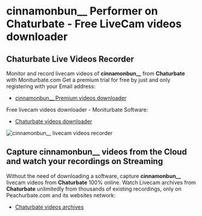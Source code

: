 # cinnamonbun__ Performer on Chaturbate - Free LiveCam videos downloader

## Chaturbate Live Videos Recorder

Monitor and record livecam videos of **cinnamonbun__** from **Chaturbate** with Moniturbate.com
Get a premium trial for free by just and only registering with your Email address:
* [cinnamonbun__ Premium videos downloader](https://moniturbate.com/request-demo-licence-key.html)

Free livecam videos downloader - Moniturbate Software:
* [Chaturbate videos downloader](https://moniturbate.com/moniturbate-download-software.html)

![cinnamonbun__ livecam videos recorder](https://peachurnet.com/templates/moniturbate-software.png)


## Capture cinnamonbun__ videos from the Cloud and watch your recordings on Streaming

Without the need of downloading a software, capture **cinnamonbun__** livecam videos from **Chaturbate** 100% online.
Watch Livecam archives from **Chaturbate** unlimitedly from thousands of existing recordings, only on Peachurbate.com and its websites network:
* [Chaturbate videos archives](https://peachurnet.com/)